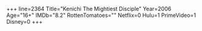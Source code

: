+++
line=2364
Title="Kenichi The Mightiest Disciple"
Year=2006
Age="16+"
IMDb="8.2"
RottenTomatoes=""
Netflix=0
Hulu=1
PrimeVideo=1
Disney=0
+++

